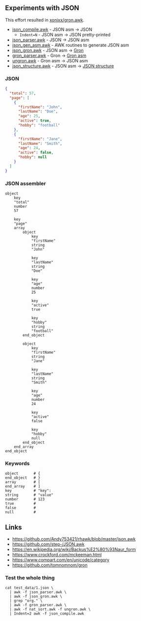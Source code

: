 ## Experiments with JSON

This effort resulted in [xonixx/gron.awk](https://github.com/xonixx/gron.awk).

- [json_compile.awk](json_compile.awk) - JSON asm → JSON
    - `Indent=N` - JSON asm → JSON pretty-printed
- [json_parser.awk](json_parser.awk) - JSON → JSON asm
- [json_gen_asm.awk](json_gen_asm.awk) - AWK routines to generate JSON asm
- [json_gron.awk](json_gron.awk) - JSON asm → [Gron](gron_asm.md)
- [gron_parser.awk](gron_parser.awk) - Gron → [Gron asm](gron_asm.md#gron-asm)
- [ungron.awk](ungron.awk) - Gron asm → JSON asm
- [json_structure.awk](json_structure.awk) - JSON asm → [JSON structure](https://news.ycombinator.com/item?id=25009263)

### JSON
```json
{
  "total": 57,
  "page": [
    {
      "firstName": "John",
      "lastName": "Doe",
      "age": 25,
      "active": true,
      "hobby": "football"
    },
    {
      "firstName": "Jane",
      "lastName": "Smith",
      "age": 24,
      "active": false,
      "hobby": null
    }
  ]
}
```

### JSON assembler
```
object
    key
    "total"
    number
    57

    key
    "page"
    array
        object
            key
            "firstName"
            string
            "John"

            key
            "lastName"
            string
            "Doe"

            key
            "age"
            number
            25

            key
            "active"
            true

            key
            "hobby"
            string
            "football"
        end_object

        object
            key
            "firstName"
            string
            "Jane"

            key
            "lastName"
            string
            "Smith"

            key
            "age"
            number
            24

            key
            "active"
            false

            key
            "hobby"
            null
        end_object
    end_array
end_object
```

### Keywords

```
object       # {
end_object   # }
array        # [
end_array    # ]
key          # "key":
string       # "value"
number       # 123
true         # 
false        # 
null         # 
```

## Links

- https://github.com/Andy753421/rhawk/blob/master/json.awk
- https://github.com/step-/JSON.awk
- https://en.wikipedia.org/wiki/Backus%E2%80%93Naur_form
- https://www.crockford.com/mckeeman.html
- https://www.compart.com/en/unicode/category
- https://github.com/tomnomnom/gron

### Test the whole thing

```shell
cat test_data/1.json \
  | awk -f json_parser.awk \
  | awk -f json_gron.awk \
  | grep "org." \
  | awk -f gron_parser.awk \
  | awk -f nat_sort.awk -f ungron.awk \
  | Indent=2 awk -f json_compile.awk 
```